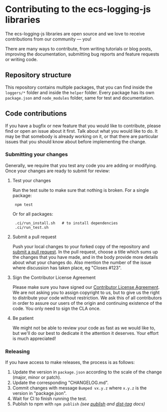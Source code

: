 # Contributing to the ecs-logging-js libraries

The ecs-logging-js libraries are open source and we love to receive contributions
from our community — you!

There are many ways to contribute,
from writing tutorials or blog posts,
improving the documentation,
submitting bug reports and feature requests or writing code.

## Repository structure

This repository contains multiple packages, that you can find inside the `loggers/*`
folder and inside the `helper` folder.
Every package has its own `package.json` and `node_modules` folder, same for test
and documentation.

## Code contributions

If you have a bugfix or new feature that you would like to contribute,
please find or open an issue about it first.
Talk about what you would like to do.
It may be that somebody is already working on it,
or that there are particular issues that you should know about before implementing the change.

### Submitting your changes

Generally, we require that you test any code you are adding or modifying.
Once your changes are ready to submit for review:

1. Test your changes

    Run the test suite to make sure that nothing is broken. For a single
    package:

        npm test

    Or for all packages:

        .ci/run_install.sh   # to install dependencies
        .ci/run_test.sh

2. Submit a pull request

    Push your local changes to your forked copy of the repository and [submit a pull request](https://help.github.com/articles/using-pull-requests).
    In the pull request,
    choose a title which sums up the changes that you have made,
    and in the body provide more details about what your changes do.
    Also mention the number of the issue where discussion has taken place,
    eg "Closes #123".

3. Sign the Contributor License Agreement

    Please make sure you have signed our [Contributor License Agreement](https://www.elastic.co/contributor-agreement/).
    We are not asking you to assign copyright to us,
    but to give us the right to distribute your code without restriction.
    We ask this of all contributors in order to assure our users of the origin and continuing existence of the code.
    You only need to sign the CLA once.

4. Be patient

    We might not be able to review your code as fast as we would like to,
    but we'll do our best to dedicate it the attention it deserves.
    Your effort is much appreciated!

### Releasing

If you have access to make releases, the process is as follows:

1. Update the version in `package.json` according to the scale of the change
   (major, minor or patch).
1. Update the corresponding "CHANGELOG.md".
1. Commit changes with message `Bumped vx.y.z` where `x.y.z` is the version in
   "package.json".
1. Wait for CI to finish running the test.
1. Publish to npm with `npm publish` *(see
   [publish](https://docs.npmjs.com/cli/publish) and
   [dist-tag](https://docs.npmjs.com/cli/dist-tag) docs)*
